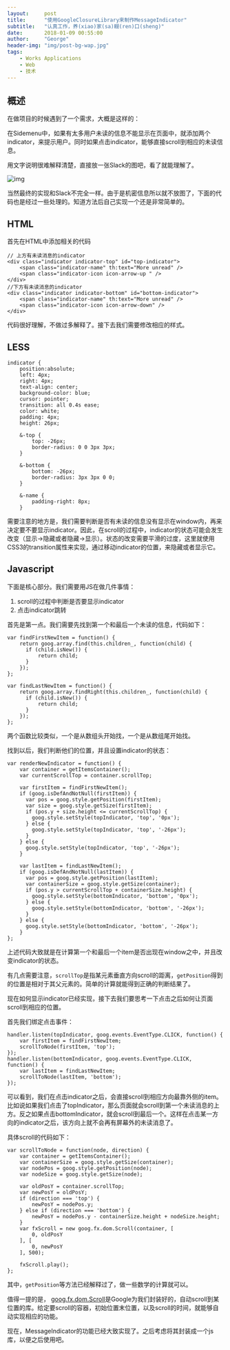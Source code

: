 ```yaml
---
layout:     post
title:      "使用GoogleClosureLibrary来制作MessageIndicator"
subtitle:   "认真工作，养(xiao)家(sa)糊(ren)口(sheng)"
date:       2018-01-09 00:55:00
author:     "George"
header-img: "img/post-bg-wap.jpg"
tags:
    - Works Applications
    - Web
    - 技术
---
```


## 概述

在做项目的时候遇到了一个需求，大概是这样的：

在Sidemenu中，如果有太多用户未读的信息不能显示在页面中，就添加两个indicator，来提示用户。同时如果点击indicator，能够直接scroll到相应的未读信息。

用文字说明很难解释清楚，直接放一张Slack的图吧，看了就能理解了。

![img](/img/in-post/WAP/slack.png)

当然最终的实现和Slack不完全一样。由于是机密信息所以就不放图了，下面的代码也是经过一些处理的。知道方法后自己实现一个还是非常简单的。

## HTML

首先在HTML中添加相关的代码

```
// 上方有未读消息的indicator
<div class="indicator indicator-top" id="top-indicator">
    <span class="indicator-name" th:text="More unread" />
    <span class="indicator-icon icon-arrow-up " />
</div>
//下方有未读消息的indicator
<div class="indicator indicator-bottom" id="bottom-indicator">
    <span class="indicator-name" th:text="More unread" />
    <span class="indicator-icon icon-arrow-down" />
</div>
```

代码很好理解，不做过多解释了。接下去我们需要修改相应的样式。

## LESS

```
indicator {
    position:absolute;
    left: 4px;
    right: 4px;
    text-align: center;
    background-color: blue;
    cursor: pointer;
    transition: all 0.4s ease;
    color: white;
    padding: 4px;
    height: 26px;

    &-top {
        top: -26px;
        border-radius: 0 0 3px 3px;
    }

    &-bottom {
        bottom: -26px;
        border-radius: 3px 3px 0 0;
    }

    &-name {
        padding-right: 8px;
    }
```

需要注意的地方是，我们需要判断是否有未读的信息没有显示在window内，再来决定要不要显示indicator。因此，在scroll的过程中，indicator的状态可能会发生改变（显示->隐藏或者隐藏->显示）。状态的改变需要平滑的过度，这里就使用CSS3的transition属性来实现，通过移动indicator的位置，来隐藏或者显示它。


## Javascript

下面是核心部分。我们需要用JS在做几件事情：

1. scroll的过程中判断是否要显示indicator
2. 点击indicator跳转

首先是第一点。我们需要先找到第一个和最后一个未读的信息，代码如下：

```
var findFirstNewItem = function() {
    return goog.array.find(this.children_, function(child) {
      if (child.isNew()) {
          return child;
      }
    });
};

var findLastNewItem = function() {
    return goog.array.findRight(this.children_, function(child) {
      if (child.isNew()) {
          return child;
      }
    });
};
```

两个函数比较类似，一个是从数组头开始找，一个是从数组尾开始找。

找到以后，我们判断他们的位置，并且设置indicator的状态：

```
var renderNewIndicator = function() {
    var container = getItemsContainer();
    var currentScrollTop = container.scrollTop;

    var firstItem = findFirstNewItem();
    if (goog.isDefAndNotNull(firstItem)) {
      var pos = goog.style.getPosition(firstItem);
      var size = goog.style.getSize(firstItem);
      if (pos.y + size.height <= currentScrollTop) {
        goog.style.setStyle(topIndicator, 'top', '0px');
      } else {
        goog.style.setStyle(topIndicator, 'top', '-26px');
      }
    } else {
      goog.style.setStyle(topIndicator, 'top', '-26px');
    }

    var lastItem = findLastNewItem();
    if (goog.isDefAndNotNull(lastItem)) {
      var pos = goog.style.getPosition(lastItem);
      var containerSize = goog.style.getSize(container);
      if (pos.y > currentScrollTop + containerSize.height) {
        goog.style.setStyle(bottomIndicator, 'bottom', '0px');
      } else {
        goog.style.setStyle(bottomIndicator, 'bottom', '-26px');
      }
    } else {
      goog.style.setStyle(bottomIndicator, 'bottom', '-26px');
    }
};
```

上述代码大致就是在计算第一个和最后一个item是否出现在window之中，并且改变indicator的状态。

有几点需要注意，```scrollTop```是指某元素垂直方向scroll的距离，```getPosition```得到的位置是相对于其父元素的。简单的计算就能得到正确的判断结果了。

现在如何显示indicator已经实现，接下去我们要思考一下点击之后如何让页面scroll到相应的位置。

首先我们绑定点击事件：
```
handler.listen(topIndicator, goog.events.EventType.CLICK, function() {
    var firstItem = findFirstNewItem;
    scrollToNode(firstItem, 'top');
});
handler.listen(bottomIndicator, goog.events.EventType.CLICK, function() {
    var lastItem = findLastNewItem;
    scrollToNode(lastItem, 'bottom');
});
```
可以看到，我们在点击indicator之后，会直接scroll到相应方向最靠外侧的item。比如说如果我们点击了topIndicator，那么页面就会scroll到第一个未读消息的上方。反之如果点击bottomIndicator，就会scroll到最后一个。这样在点击某一方向的indicator之后，该方向上就不会再有屏幕外的未读消息了。

具体scroll的代码如下：

```
var scrollToNode = function(node, direction) {
    var container = getItemsContainer();
    var containerSize = goog.style.getSize(container);
    var nodePos = goog.style.getPosition(node);
    var nodeSize = goog.style.getSize(node);

    var oldPosY = container.scrollTop;
    var newPosY = oldPosY;
    if (direction === 'top') {
        newPosY = nodePos.y;
    } else if (direction === 'bottom') {
        newPosY = nodePos.y - containerSize.height + nodeSize.height;
    }
    var fxScroll = new goog.fx.dom.Scroll(container, [
        0, oldPosY
    ], [
        0, newPosY
    ], 500);

    fxScroll.play();
};
```
其中，```getPosition```等方法已经解释过了，做一些数学的计算就可以。

值得一提的是， [goog.fx.dom.Scroll](https://google.github.io/closure-library/api/goog.fx.dom.Scroll.html)是Google为我们封装好的，自动scroll到某位置的库。给定要scroll的容器，初始位置末位置，以及scroll的时间，就能够自动实现相应的功能。

现在，MessageIndicator的功能已经大致实现了。之后考虑将其封装成一个js库，以便之后使用吧。
